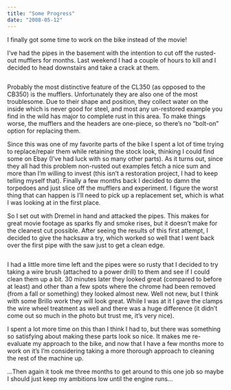 ```yaml
---
title: "Some Progress"
date: "2008-05-12"
---
```


<div class="content">
<p>I finally got some time to work on the bike instead of the movie!</p>
<p>I’ve had the pipes in the basement with the intention to cut off the rusted-
out mufflers for months. Last weekend I had a couple of hours to kill and I
decided to head downstairs and take a crack at them.</p>
<p><a href="http://picasaweb.google.com/jason.gullickson/Pipes/photo?authkey=sRbcUyakg-w#5198711287984681506" target="_blank">
<img alt="" src="http://lh4.ggpht.com/jason.gullickson/SCWIX1oj8iI/AAAAAAAABO0/gGi8QwZHbYI/s400/IMG_0195.JPG"/>
</a></p>
<p>Probably the most distinctive feature of the CL350 (as opposed to the CB350)
is the mufflers. Unfortunately they are also one of the most troublesome. Due
to their shape and position, they collect water on the inside which is never
good for steel, and most any un-restored example you find in the wild has
major to complete rust in this area. To make things worse, the mufflers and
the headers are one-piece, so there’s no “bolt-on” option for replacing them.</p>
<p>Since this was one of my favorite parts of the bike I spent a lot of time
trying to replace/repair them while retaining the stock look, thinking I could
find some on Ebay (I’ve had luck with so many other parts). As it turns out,
since they all had this problem non-rusted out examples fetch a nice sum and
more than I’m willing to invest (this isn’t a restoration project, I had to
keep telling myself that). Finally a few months back I decided to damn the
torpedoes and just slice off the mufflers and experiment. I figure the worst
thing that can happen is I’ll need to pick up a replacement set, which is what
I was looking at in the first place.</p>
<p>So I set out with Dremel in hand and attacked the pipes. This makes for great
movie footage as sparks fly and smoke rises, but it doesn’t make for the
cleanest cut possible. After seeing the results of this first attempt, I
decided to give the hacksaw a try, which worked so well that I went back over
the first pipe with the saw just to get a clean edge.</p>
<p><a href="http://picasaweb.google.com/jason.gullickson/Pipes/photo?authkey=sRbcUyakg-w#5198711592927359586" target="_blank">
<img alt="" src="http://lh3.ggpht.com/jason.gullickson/SCWIploj8mI/AAAAAAAABPU/WMCLwVXIb-0/s400/IMG_0199.JPG"/>
</a></p>
<p>I had a little more time left and the pipes were so rusty that I decided to
try taking a wire brush (attached to a power drill) to them and see if I could
clean them up a bit. 30 minutes later they looked great (compared to before at
least) and other than a few spots where the chrome had been removed (from a
fall or something) they looked almost new. Well not new, but I think with some
Brillo work they will look great. While I was at it I gave the clamps the wire
wheel treatment as well and there was a huge difference (it didn’t come out so
much in the photo but trust me, it’s very nice).</p>
<p>I spent a lot more time on this than I think I had to, but there was something
so satisfying about making these parts look so nice. It makes me re-evaluate
my approach to the bike, and now that I have a few months more to work on it’s
I’m considering taking a more thorough approach to cleaning the rest of the
machine up.</p>
<p>…Then again it took me three months to get around to this one job so maybe I
should just keep my ambitions low until the engine runs…</p>
</div>
